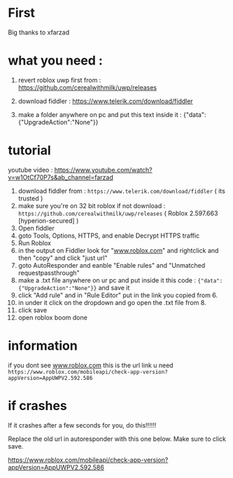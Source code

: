 # First
Big thanks to xfarzad

# what you need :

1. revert roblox uwp first from : https://github.com/cerealwithmilk/uwp/releases

2. download fiddler : https://www.telerik.com/download/fiddler

3. make a folder anywhere on pc and put this text inside it : {"data":{"UpgradeAction":"None"}}

# tutorial

youtube video : https://www.youtube.com/watch?v=w1OtCf70P7s&ab_channel=farzad

1. download fiddler from : `https://www.telerik.com/download/fiddler` ( its trusted )
2. make sure you're on 32 bit roblox if not download : `https://github.com/cerealwithmilk/uwp/releases` ( Roblox 2.597.663 [hyperion-secured] )
3. Open fiddler
4. goto Tools, Options, HTTPS, and enable Decrypt HTTPS traffic
5. Run Roblox
6. in the output on Fiddler look for "www.roblox.com" and rightclick and then "copy" and click "just url"
7. goto AutoResponder and eanble "Enable rules" and "Unmatched requestpassthrough"
8. make a .txt file anywhere on ur pc and put inside it this code : `{"data":{"UpgradeAction":"None"}}` and save it
9. click "Add rule" and in "Rule Editor" put in the link you copied from 6.
10. in under it click on the dropdown and go open the .txt file from 8.
11. click save
12. open roblox boom done

# information

if you dont see www.roblox.com this is the url link u need ```https://www.roblox.com/mobileapi/check-app-version?appVersion=AppUWPV2.592.586```

# if crashes

If it crashes after a few seconds for you, do this!!!!!!

Replace the old url in autoresponder with this one below. Make sure to click save.

https://www.roblox.com/mobileapi/check-app-version?appVersion=AppUWPV2.592.586
